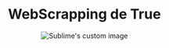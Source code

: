 <h1 align="center"> WebScrapping de True </h1>

<p align="center">

  <img src="https://www.google.com/url?sa=i&url=https%3A%2F%2Ftrueshop.co%2Fpages%2Fmujer&psig=AOvVaw2qa7vsxI8bvQ9IHVzsd2UU&ust=1670916993268000&source=images&cd=vfe&ved=0CBAQjRxqFwoTCNiVsoDJ8_sCFQAAAAAdAAAAABAE" alt="Sublime's custom image"/>
</p>

